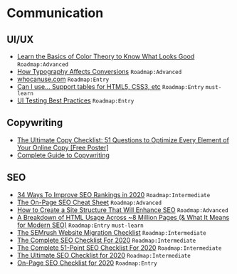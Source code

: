 # Communication

## UI/UX

 - [Learn the Basics of Color Theory to Know What Looks Good](https://lifehacker.com/learn-the-basics-of-color-theory-to-know-what-looks-goo-1608972072) `Roadmap:Advanced`
 - [How Typography Affects Conversions](https://neilpatel.com/blog/how-typography-affects-conversions/) `Roadmap:Advanced`
 - [whocanuse.com](https://whocanuse.com/) `Roadmap:Entry`
 - [Can I use... Support tables for HTML5, CSS3, etc](https://caniuse.com/) `Roadmap:Entry` `must-learn`
 - [UI Testing Best Practices](https://github.com/NoriSte/ui-testing-best-practices) `Roadmap:Entry`

## Copywriting

 - [The Ultimate Copy Checklist: 51 Questions to Optimize Every Element of Your Online Copy [Free Poster]](http://www.copyblogger.com/optimize-online-copy/)
 - [Complete Guide to Copywriting](https://www.quicksprout.com/complete-guide-to-copywriting/)

## SEO

 - [34 Ways To Improve SEO Rankings in 2020](https://www.quicksprout.com/ways-to-improve-seo-ranking/) `Roadmap:Intermediate`
 - [The On-Page SEO Cheat Sheet](https://neilpatel.com/2015/07/07/the-on-page-seo-cheat-sheet/) `Roadmap:Advanced`
 - [How to Create a Site Structure That Will Enhance SEO](https://neilpatel.com/blog/site-structure-enhance-seo/)  `Roadmap:Advanced`
 - [A Breakdown of HTML Usage Across ~8 Million Pages (& What It Means for Modern SEO)](https://moz.com/blog/a-breakdown-of-html-usage-across-8-million-pages) `Roadmap:Entry` `must-learn`
 - [The SEMrush Website Migration Checklist](https://www.semrush.com/blog/website-migration-checklist/) `Roadmap:Intermediate`
 - [The Complete SEO Checklist For 2020](https://backlinko.com/seo-checklist) `Roadmap:Intermediate`
 - [The Complete 51-Point SEO Checklist For 2020](https://www.clickminded.com/seo-checklist/) `Roadmap:Intermediate`
 - [The Ultimate SEO Checklist for 2020](https://www.reliablesoft.net/seo-checklist/) `Roadmap:Intermediate`
 - [On-Page SEO Checklist for 2020](https://www.gotchseo.com/on-page-seo/) `Roadmap:Entry`

